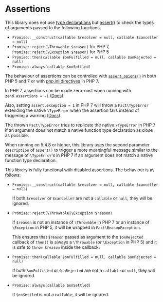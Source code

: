 Assertions
==========

This library does not use 
[type declarations](http://php.net/functions.arguments#functions.arguments.type-declaration) 
but [assert()](http://php.net/assert) to check the types of arguments passed to
the following functions.

* `Promise::__construct(callable $resolver = null, callable $canceller = null)`
* `Promise::reject(\Throwable $reason)` for PHP 7, 
  `Promise::reject(\Exception $reason)` for PHP 5
* `Promise::then(callable $onFulfilled = null, callable $onRejected = null)`
* `Promise::always(callable $onSettled)`

The behaviour of assertions can be controlled with
[`assert_opions()`](http://php.net/assert_options) in both PHP 5 and 7 or with 
[php.ini directives](http://php.net/assert#function.assert.expectations) in
PHP 7.

In PHP 7, assertions can be made zero-cost when running with
`zend.assertions = -1` ([Docs](http://php.net/ini.core#ini.zend.assertions)).

Also, setting `assert.exception = 1` in PHP 7 will throw a `Pact\TypeError`
extending the native `\TypeError` when the assertion fails instead of triggering
a warning ([Docs](http://php.net/info.configuration#ini.assert.exception)).

The thrown `Pact\TypeError` tries to replicate the native `\TypeError` in
PHP 7 if an argument does not match a native function type declaration as close
as possible.

When running on 5.4.8 or higher, this library uses the second parameter 
`description` of `assert()` to trigger a more meaningful message similar to
the message of `\TypeError`'s in PHP 7 if an argument does not match a native
function type declaration.

This library is fully functional with disabled assertions. The behaviour is
as follows:

* `Promise::__construct(callable $resolver = null, callable $canceller = null)`

  If both `$resolver` or `$canceller` are not a `callable` or `null`, they will
  be ignored.
* `Promise::reject(\Throwable|\Exception $reason)`

  If `$reason` is not an instance of `\Throwable` in PHP 7 or an instance of
  `\Exception` in PHP 5, it will be wrapped in `Pact\ReasonException`.

  This ensures that `$reason` passed as argument to the `$onRejected` callback
  of `then()` is always a `\Throwable` (or `\Exception` in PHP 5) and it is safe
  to `throw $reason` inside the callback.
* `Promise::then(callable $onFulfilled = null, callable $onRejected = null)`

  If both `$onFulfilled` or `$onRejected` are not a `callable` or `null`, they
  will be ignored.
* `Promise::always(callable $onSettled)`

  If `$onSettled` is not a `callable`, it will be ignored.
